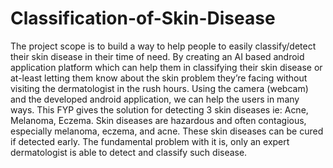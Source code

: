 # Classification-of-Skin-Disease

The project scope is to build a way to help people to easily classify/detect their skin disease in their time of need. By creating an AI based android application platform which can help them in classifying their skin disease or at-least letting them know about the skin problem they’re facing without visiting the dermatologist in the rush hours. Using the camera (webcam) and the developed android application, we can help the users in many ways. This FYP gives the solution for detecting 3 skin diseases ie: Acne, Melanoma, Eczema. Skin diseases are hazardous and often contagious, especially melanoma, eczema, and acne. These skin diseases can be cured if detected early. The fundamental problem with it is, only an expert dermatologist is able to detect and classify such disease.
